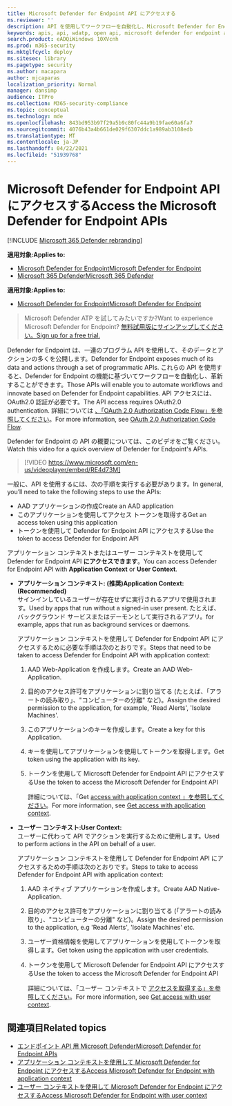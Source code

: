 ```yaml
---
title: Microsoft Defender for Endpoint API にアクセスする
ms.reviewer: ''
description: API を使用してワークフローを自動化し、Microsoft Defender for Endpoint の機能に基づいて革新する方法について説明します。
keywords: apis, api, wdatp, open api, microsoft defender for endpoint api, microsoft Defender atp, public api, supported apis, alerts, device, user, domain, ip, file, advanced hunting, query
search.product: eADQiWindows 10XVcnh
ms.prod: m365-security
ms.mktglfcycl: deploy
ms.sitesec: library
ms.pagetype: security
ms.author: macapara
author: mjcaparas
localization_priority: Normal
manager: dansimp
audience: ITPro
ms.collection: M365-security-compliance
ms.topic: conceptual
ms.technology: mde
ms.openlocfilehash: 843bd953b97f29a5b9c80fc44a9b19fae60a6fa7
ms.sourcegitcommit: 4076b43a4b661de029f6307ddc1a989ab3108edb
ms.translationtype: MT
ms.contentlocale: ja-JP
ms.lasthandoff: 04/22/2021
ms.locfileid: "51939768"
---
```

# <a name="access-the-microsoft-defender-for-endpoint-apis"></a><span data-ttu-id="cab40-104">Microsoft Defender for Endpoint API にアクセスする</span><span class="sxs-lookup"><span data-stu-id="cab40-104">Access the Microsoft Defender for Endpoint APIs</span></span> 

[!INCLUDE [Microsoft 365 Defender rebranding](../../includes/microsoft-defender.md)]

<span data-ttu-id="cab40-105">**適用対象:**</span><span class="sxs-lookup"><span data-stu-id="cab40-105">**Applies to:**</span></span>
- [<span data-ttu-id="cab40-106">Microsoft Defender for Endpoint</span><span class="sxs-lookup"><span data-stu-id="cab40-106">Microsoft Defender for Endpoint</span></span>](https://go.microsoft.com/fwlink/p/?linkid=2154037)
- [<span data-ttu-id="cab40-107">Microsoft 365 Defender</span><span class="sxs-lookup"><span data-stu-id="cab40-107">Microsoft 365 Defender</span></span>](https://go.microsoft.com/fwlink/?linkid=2118804)


<span data-ttu-id="cab40-108">**適用対象:**</span><span class="sxs-lookup"><span data-stu-id="cab40-108">**Applies to:**</span></span> 
- [<span data-ttu-id="cab40-109">Microsoft Defender for Endpoint</span><span class="sxs-lookup"><span data-stu-id="cab40-109">Microsoft Defender for Endpoint</span></span>](https://go.microsoft.com/fwlink/?linkid=2154037)

> <span data-ttu-id="cab40-110">Microsoft Defender ATP を試してみたいですか?</span><span class="sxs-lookup"><span data-stu-id="cab40-110">Want to experience Microsoft Defender for Endpoint?</span></span> [<span data-ttu-id="cab40-111">無料試用版にサインアップしてください。</span><span class="sxs-lookup"><span data-stu-id="cab40-111">Sign up for a free trial.</span></span>](https://www.microsoft.com/microsoft-365/windows/microsoft-defender-atp?ocid=docs-wdatp-exposedapis-abovefoldlink) 



<span data-ttu-id="cab40-112">Defender for Endpoint は、一連のプログラム API を使用して、そのデータとアクションの多くを公開します。</span><span class="sxs-lookup"><span data-stu-id="cab40-112">Defender for Endpoint exposes much of its data and actions through a set of programmatic APIs.</span></span> <span data-ttu-id="cab40-113">これらの API を使用すると、Defender for Endpoint の機能に基づいてワークフローを自動化し、革新することができます。</span><span class="sxs-lookup"><span data-stu-id="cab40-113">Those APIs will enable you to automate workflows and innovate based on Defender for Endpoint capabilities.</span></span> <span data-ttu-id="cab40-114">API アクセスには、OAuth2.0 認証が必要です。</span><span class="sxs-lookup"><span data-stu-id="cab40-114">The API access requires OAuth2.0 authentication.</span></span> <span data-ttu-id="cab40-115">詳細については [、「OAuth 2.0 Authorization Code Flow」を参照してください](https://docs.microsoft.com/azure/active-directory/develop/active-directory-v2-protocols-oauth-code)。</span><span class="sxs-lookup"><span data-stu-id="cab40-115">For more information, see [OAuth 2.0 Authorization Code Flow](https://docs.microsoft.com/azure/active-directory/develop/active-directory-v2-protocols-oauth-code).</span></span>

<span data-ttu-id="cab40-116">Defender for Endpoint の API の概要については、このビデオをご覧ください。</span><span class="sxs-lookup"><span data-stu-id="cab40-116">Watch this video for a quick overview of Defender for Endpoint's APIs.</span></span> 
>[!VIDEO https://www.microsoft.com/en-us/videoplayer/embed/RE4d73M]

<span data-ttu-id="cab40-117">一般に、API を使用するには、次の手順を実行する必要があります。</span><span class="sxs-lookup"><span data-stu-id="cab40-117">In general, you’ll need to take the following steps to use the APIs:</span></span>
- <span data-ttu-id="cab40-118">AAD アプリケーションの作成</span><span class="sxs-lookup"><span data-stu-id="cab40-118">Create an AAD application</span></span>
- <span data-ttu-id="cab40-119">このアプリケーションを使用してアクセス トークンを取得する</span><span class="sxs-lookup"><span data-stu-id="cab40-119">Get an access token using this application</span></span>
- <span data-ttu-id="cab40-120">トークンを使用して Defender for Endpoint API にアクセスする</span><span class="sxs-lookup"><span data-stu-id="cab40-120">Use the token to access Defender for Endpoint API</span></span>


<span data-ttu-id="cab40-121">アプリケーション コンテキストまたはユーザー コンテキストを使用して Defender for Endpoint API **にアクセスできます**。</span><span class="sxs-lookup"><span data-stu-id="cab40-121">You can access Defender for Endpoint API with **Application Context** or **User Context**.</span></span>

- <span data-ttu-id="cab40-122">**アプリケーション コンテキスト: (推奨)**</span><span class="sxs-lookup"><span data-stu-id="cab40-122">**Application Context: (Recommended)**</span></span> <br>
    <span data-ttu-id="cab40-123">サインインしているユーザーが存在せずに実行されるアプリで使用されます。</span><span class="sxs-lookup"><span data-stu-id="cab40-123">Used by apps that run without a signed-in user present.</span></span> <span data-ttu-id="cab40-124">たとえば、バックグラウンド サービスまたはデーモンとして実行されるアプリ。</span><span class="sxs-lookup"><span data-stu-id="cab40-124">for example, apps that run as background services or daemons.</span></span>

    <span data-ttu-id="cab40-125">アプリケーション コンテキストを使用して Defender for Endpoint API にアクセスするために必要な手順は次のとおりです。</span><span class="sxs-lookup"><span data-stu-id="cab40-125">Steps that need to be taken to access Defender for Endpoint API with application context:</span></span>

  1. <span data-ttu-id="cab40-126">AAD Web-Application を作成します。</span><span class="sxs-lookup"><span data-stu-id="cab40-126">Create an AAD Web-Application.</span></span>
  2. <span data-ttu-id="cab40-127">目的のアクセス許可をアプリケーションに割り当てる (たとえば、「アラートの読み取り」、"コンピューターの分離" など)。</span><span class="sxs-lookup"><span data-stu-id="cab40-127">Assign the desired permission to the application, for example, 'Read Alerts', 'Isolate Machines'.</span></span> 
  3. <span data-ttu-id="cab40-128">このアプリケーションのキーを作成します。</span><span class="sxs-lookup"><span data-stu-id="cab40-128">Create a key for this Application.</span></span>
  4. <span data-ttu-id="cab40-129">キーを使用してアプリケーションを使用してトークンを取得します。</span><span class="sxs-lookup"><span data-stu-id="cab40-129">Get token using the application with its key.</span></span>
  5. <span data-ttu-id="cab40-130">トークンを使用して Microsoft Defender for Endpoint API にアクセスする</span><span class="sxs-lookup"><span data-stu-id="cab40-130">Use the token to access the Microsoft Defender for Endpoint API</span></span>

     <span data-ttu-id="cab40-131">詳細については、「Get [access with application context 」を参照してください](exposed-apis-create-app-webapp.md)。</span><span class="sxs-lookup"><span data-stu-id="cab40-131">For more information, see [Get access with application context](exposed-apis-create-app-webapp.md).</span></span>


- <span data-ttu-id="cab40-132">**ユーザー コンテキスト:**</span><span class="sxs-lookup"><span data-stu-id="cab40-132">**User Context:**</span></span> <br>
    <span data-ttu-id="cab40-133">ユーザーに代わって API でアクションを実行するために使用します。</span><span class="sxs-lookup"><span data-stu-id="cab40-133">Used to perform actions in the API on behalf of a user.</span></span>

    <span data-ttu-id="cab40-134">アプリケーション コンテキストを使用して Defender for Endpoint API にアクセスするための手順は次のとおりです。</span><span class="sxs-lookup"><span data-stu-id="cab40-134">Steps to take to access Defender for Endpoint API with application context:</span></span>

  1. <span data-ttu-id="cab40-135">AAD ネイティブ アプリケーションを作成します。</span><span class="sxs-lookup"><span data-stu-id="cab40-135">Create AAD Native-Application.</span></span>
  2. <span data-ttu-id="cab40-136">目的のアクセス許可をアプリケーションに割り当てる (「アラートの読み取り」、"コンピューターの分離" など)。</span><span class="sxs-lookup"><span data-stu-id="cab40-136">Assign the desired permission to the application, e.g 'Read Alerts', 'Isolate Machines' etc.</span></span> 
  3. <span data-ttu-id="cab40-137">ユーザー資格情報を使用してアプリケーションを使用してトークンを取得します。</span><span class="sxs-lookup"><span data-stu-id="cab40-137">Get token using the application with user credentials.</span></span>
  4. <span data-ttu-id="cab40-138">トークンを使用して Microsoft Defender for Endpoint API にアクセスする</span><span class="sxs-lookup"><span data-stu-id="cab40-138">Use the token to access the Microsoft Defender for Endpoint API</span></span>

     <span data-ttu-id="cab40-139">詳細については、「ユーザー コンテキストで [アクセスを取得する」を参照してください](exposed-apis-create-app-nativeapp.md)。</span><span class="sxs-lookup"><span data-stu-id="cab40-139">For more information, see [Get access with user context](exposed-apis-create-app-nativeapp.md).</span></span>


## <a name="related-topics"></a><span data-ttu-id="cab40-140">関連項目</span><span class="sxs-lookup"><span data-stu-id="cab40-140">Related topics</span></span>
- [<span data-ttu-id="cab40-141">エンドポイント API 用 Microsoft Defender</span><span class="sxs-lookup"><span data-stu-id="cab40-141">Microsoft Defender for Endpoint APIs</span></span>](exposed-apis-list.md)
- [<span data-ttu-id="cab40-142">アプリケーション コンテキストを使用して Microsoft Defender for Endpoint にアクセスする</span><span class="sxs-lookup"><span data-stu-id="cab40-142">Access Microsoft Defender for Endpoint with application context</span></span>](exposed-apis-create-app-webapp.md)
- [<span data-ttu-id="cab40-143">ユーザー コンテキストを使用して Microsoft Defender for Endpoint にアクセスする</span><span class="sxs-lookup"><span data-stu-id="cab40-143">Access Microsoft Defender for Endpoint with user context</span></span>](exposed-apis-create-app-nativeapp.md)
